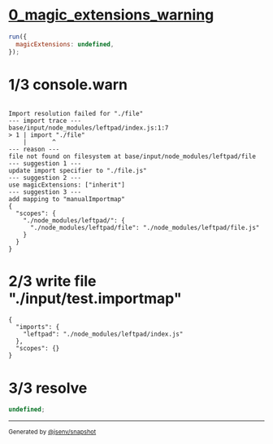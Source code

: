 # [0_magic_extensions_warning](../../auto_mapping_extensionless_in_node_module.test.mjs#L20)

```js
run({
  magicExtensions: undefined,
});
```

# 1/3 console.warn

```console

Import resolution failed for "./file"
--- import trace ---
base/input/node_modules/leftpad/index.js:1:7
> 1 | import "./file"
    |       ^
--- reason ---
file not found on filesystem at base/input/node_modules/leftpad/file
--- suggestion 1 ---
update import specifier to "./file.js"
--- suggestion 2 ---
use magicExtensions: ["inherit"]
--- suggestion 3 ---
add mapping to "manualImportmap"
{
  "scopes": {
    "./node_modules/leftpad/": {
      "./node_modules/leftpad/file": "./node_modules/leftpad/file.js"
    }
  }
}

```

# 2/3 write file "./input/test.importmap"

```importmap
{
  "imports": {
    "leftpad": "./node_modules/leftpad/index.js"
  },
  "scopes": {}
}
```

# 3/3 resolve

```js
undefined;
```

---

<sub>
  Generated by <a href="https://github.com/jsenv/core/tree/main/packages/independent/snapshot">@jsenv/snapshot</a>
</sub>
